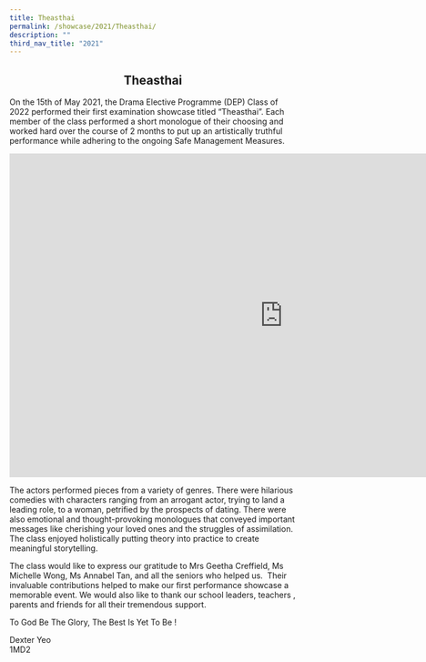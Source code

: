 ```yaml
---
title: Theasthai
permalink: /showcase/2021/Theasthai/
description: ""
third_nav_title: "2021"
---
```

## <center> Theasthai <center>
	
On the 15th of May 2021, the Drama Elective Programme (DEP) Class of 2022 performed their first examination showcase titled “Theasthai”. Each member of the class performed a short monologue of their choosing and worked hard over the course of 2 months to put up an artistically truthful performance while adhering to the ongoing Safe Management Measures.
	

<iframe allowfullscreen="true" height="569" width="960" frameborder="0" src="https://docs.google.com/presentation/d/e/2PACX-1vQK4XyFfp2No344sdKiyP1C2dxrMA3156z9iyInGX8b7Vla3XSsdfcM-FIQ28XgWsdy4j5csvkdMIp-/embed?start=false&amp;loop=false&amp;delayms=3000"></iframe>
	
	
The actors performed pieces from a variety of genres. There were hilarious comedies with characters ranging from an arrogant actor, trying to land a leading role, to a woman, petrified by the prospects of dating. There were also emotional and thought-provoking monologues that conveyed important messages like cherishing your loved ones and the struggles of assimilation. The class enjoyed holistically putting theory into practice to create meaningful storytelling.&nbsp;
	


The class would like to express our gratitude to Mrs Geetha Creffield, Ms Michelle Wong, Ms Annabel Tan, and all the seniors who helped us.&nbsp; Their invaluable contributions helped to make our first performance showcase a memorable event. We would also like to thank our school leaders, teachers , parents and friends for all their tremendous support.&nbsp;

  

To God Be The Glory, The Best Is Yet To Be !&nbsp;

  
Dexter Yeo<br>
1MD2</center></center>